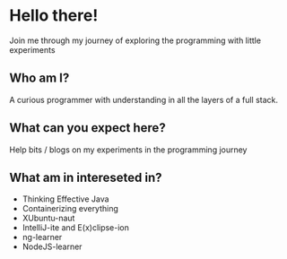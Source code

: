 # Hello there!

Join me through my journey of exploring the programming with little experiments

## Who am I?
A curious programmer with understanding in all the layers of a full stack.

## What can you expect here?
Help bits / blogs on my experiments in the programming journey

## What am in intereseted in?
- Thinking Effective Java
- Containerizing everything
- XUbuntu-naut
- IntelliJ-ite and E(x)clipse-ion
- ng-learner
- NodeJS-learner
